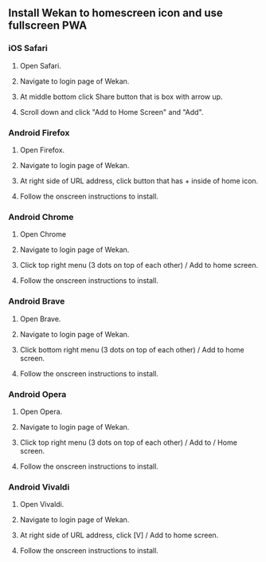 ## Install Wekan to homescreen icon and use fullscreen PWA

### iOS Safari

1. Open Safari.

2. Navigate to login page of Wekan.

3. At middle bottom click Share button that is box with arrow up.

4. Scroll down and click "Add to Home Screen" and "Add".

### Android Firefox

1. Open Firefox.

2. Navigate to login page of Wekan.

3. At right side of URL address, click button that has + inside of home icon.

4. Follow the onscreen instructions to install.

### Android Chrome

1. Open Chrome

2. Navigate to login page of Wekan.

3. Click top right menu (3 dots on top of each other) / Add to home screen.

4. Follow the onscreen instructions to install.

### Android Brave

1. Open Brave.

2. Navigate to login page of Wekan.

3. Click bottom right menu (3 dots on top of each other) / Add to home screen.

4. Follow the onscreen instructions to install.

### Android Opera

1. Open Opera.

2. Navigate to login page of Wekan.

3. Click top right menu (3 dots on top of each other) / Add to / Home screen.

4. Follow the onscreen instructions to install.

### Android Vivaldi

1. Open Vivaldi.

2. Navigate to login page of Wekan.

3. At right side of URL address, click [V] / Add to home screen.

4. Follow the onscreen instructions to install.
